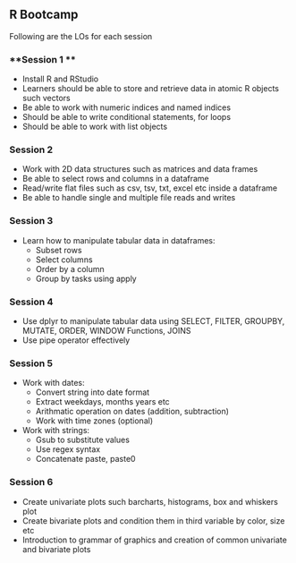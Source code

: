 ## R Bootcamp

Following are the LOs for each session

### **Session 1 **
- Install R and RStudio
- Learners should be able to store and retrieve data in atomic R objects such vectors
- Be able to work with numeric indices and named indices
- Should be able to write conditional statements, for loops 
- Should be able to work with list objects

### **Session 2**
- Work with 2D data structures such as matrices and data frames
- Be able to select rows and columns in a dataframe
- Read/write flat files such as csv, tsv, txt, excel etc inside a dataframe
- Be able to handle single and multiple file reads and writes

### **Session 3** 
- Learn how to manipulate tabular data in dataframes:
    - Subset rows
    - Select columns
    - Order by a column
    - Group by tasks using apply

### **Session 4**
- Use dplyr to manipulate tabular data using SELECT, FILTER, GROUPBY, MUTATE, ORDER, WINDOW Functions, JOINS
- Use pipe operator effectively

### **Session 5**
- Work with dates:
    - Convert string into date format
    - Extract weekdays, months years etc
    - Arithmatic operation on dates (addition, subtraction)
    - Work with time zones (optional)
- Work with strings:
    - Gsub to substitute values
    - Use regex syntax
    - Concatenate paste, paste0

### **Session 6**
- Create univariate plots such barcharts, histograms, box and whiskers plot
- Create bivariate plots and condition them in third variable by color, size etc
- Introduction to grammar of graphics and creation of common univariate and bivariate plots



